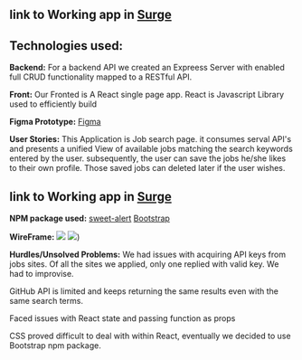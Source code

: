 ## link to Working app in [Surge](www.surge.com/placeholder)

## Technologies used:
**Backend:** For a backend API we created an Expreess Server with enabled full CRUD functionality mapped to a RESTful API. 

**Front:** Our Fronted is A React single page app. React is Javascript Library used to efficiently build 

**Figma Prototype:** [Figma](https://www.figma.com/file/CIxhTLQQuUOLb0dGRjX1mOIQ/JOBS-SA-SEARch-ENGINE?node-id=0%3A1)

**User Stories:** This Application is Job search page. it consumes serval API's and presents a unified View of available jobs matching the search keywords entered by the user. subsequently, the user can save the jobs he/she likes to their own profile. Those saved jobs can deleted later if the user wishes.

## link to Working app in [Surge](www.surge.com/placeholder)

**NPM package used:** 
[sweet-alert](https://www.npmjs.com/package/sweet-alert)
[Bootstrap](https://www.npmjs.com/package/bootstrap)


**WireFrame:** 
![]([](https://i.imgur.com/fwpIY69.png))
![](https://i.imgur.com/6qMRyQY.png))


**Hurdles/Unsolved Problems:** We had issues with acquiring API keys from jobs sites. Of all the sites we applied, only one replied with valid key. We had to improvise.

GitHub API is limited and keeps returning the same results even with the same search terms.

Faced issues with React state and passing function as props

CSS proved difficult to deal with within React, eventually we decided to use Bootstrap npm package. 
